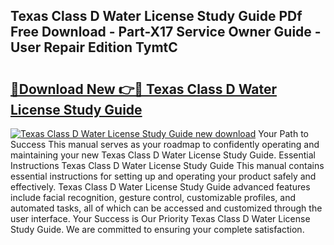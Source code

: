 ## Texas Class D Water License Study Guide PDf Free Download - Part-X17 Service Owner Guide - User Repair Edition TymtC

# <h2><a href="http://bc61251.oget.top/?id=Texas+Class+D+Water+License+Study+Guide">🔗Download New 👉🔴 Texas Class D Water License Study Guide</a></h2>

[![Texas Class D Water License Study Guide new download](https://i.imgur.com/5g1atiW.png)](http://bc61251.oget.top/?id=Texas+Class+D+Water+License+Study+Guide)
Your Path to Success This manual serves as your roadmap to confidently operating and maintaining your new Texas Class D Water License Study Guide. Essential Instructions Texas Class D Water License Study Guide This manual contains essential instructions for setting up and operating your product safely and effectively. Texas Class D Water License Study Guide advanced features include facial recognition, gesture control, customizable profiles, and automated tasks, all of which can be accessed and customized through the user interface. Your Success is Our Priority Texas Class D Water License Study Guide. We are committed to ensuring your complete satisfaction.
